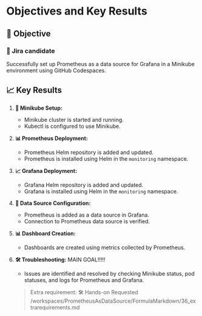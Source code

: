# Objectives and Key Results

## 🎯 Objective

### 📝 Jira candidate

Successfully set up Prometheus as a data source for Grafana in a Minikube environment using GitHub Codespaces.

## 📈 Key Results

1. **🚀 Minikube Setup:**
   - Minikube cluster is started and running.
   - Kubectl is configured to use Minikube.

2. **📊 Prometheus Deployment:**
   - Prometheus Helm repository is added and updated.
   - Prometheus is installed using Helm in the `monitoring` namespace.

3. **📈 Grafana Deployment:**
   - Grafana Helm repository is added and updated.
   - Grafana is installed using Helm in the `monitoring` namespace.

4. **🔗 Data Source Configuration:**
   - Prometheus is added as a data source in Grafana.
   - Connection to Prometheus data source is verified.

5. **📊 Dashboard Creation:**
   - Dashboards are created using metrics collected by Prometheus.

6. **🛠️ Troubleshooting:** MAIN GOAL!!!!!
   - Issues are identified and resolved by checking Minikube status, pod statuses, and logs for Prometheus and Grafana.

   > Extra requirement: 🛠️ Hands-on Requested
/workspaces/PrometheusAsDataSource/FormulaMarkdown/36_extrarequirements.md
